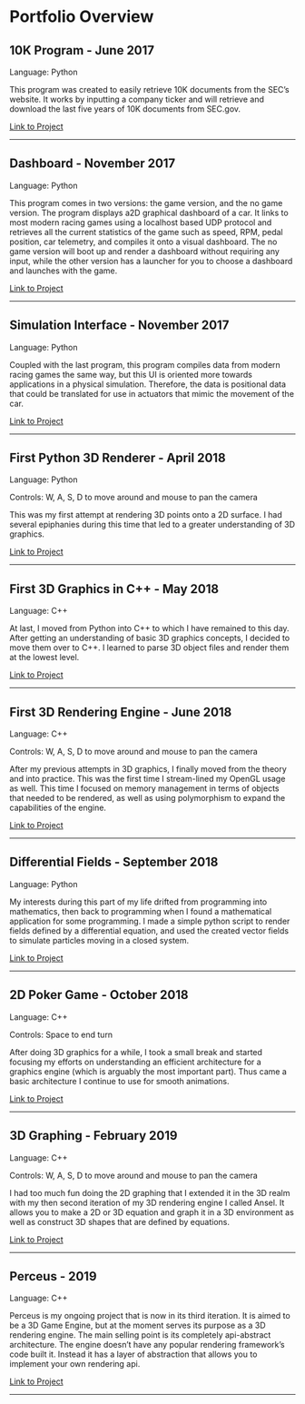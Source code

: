 # Portfolio Overview

## 10K Program - June 2017

Language: Python

This program was created to easily retrieve 10K documents from the SEC’s website. It works by inputting a company ticker and will retrieve and download the last five years of 10K documents from SEC.gov.

[Link to Project](https://github.com/maxortner01/portfolio/tree/10K_Program)

---

## Dashboard - November 2017

Language: Python

This program comes in two versions: the game version, and the no game version.  The program displays a2D graphical dashboard of a car. It links to most modern racing games using a localhost based UDP protocol and retrieves all the current statistics of the game such as speed, RPM, pedal position, car telemetry, and compiles it onto a visual dashboard.  The no game version will boot up and render a dashboard without requiring any input,  while the other version has a launcher for you to choose a dashboard and launches with the game.

[Link to Project](https://github.com/maxortner01/portfolio/tree/Dashboard)

---

## Simulation Interface - November 2017

Language: Python

Coupled with the last program, this program compiles data from modern racing games the same way, but this UI is oriented more towards applications in a physical simulation.  Therefore, the data is positional data that could be translated for use in actuators that mimic the movement of the car.

[Link to Project](https://github.com/maxortner01/portfolio/tree/Simulator)

---

## First Python 3D Renderer - April 2018

Language: Python

Controls: W, A, S, D to move around and mouse to pan the camera

This was my first attempt at rendering 3D points onto a 2D surface.  I had several epiphanies during this time that led to a greater understanding of 3D graphics.

[Link to Project](https://github.com/maxortner01/portfolio/tree/Python3D)

---

## First 3D Graphics in C++ - May 2018

Language: C++ 

At  last,  I  moved  from  Python  into  C++  to  which  I  have  remained  to  this  day.   After  getting  an understanding of basic 3D graphics concepts, I decided to move them over to C++.  I learned to parse 3D object files and render them at the lowest level.

[Link to Project](https://github.com/maxortner01/portfolio/tree/First3DC++)

---

## First 3D Rendering Engine - June 2018

Language: C++

Controls: W, A, S, D to move around and mouse to pan the camera

After my previous attempts in 3D graphics, I finally moved from the theory and into practice. This was the first time I stream-lined my OpenGL usage as well.  This time I focused on memory management in terms of objects that needed to be rendered, as well as using polymorphism to expand the capabilities of the engine.

[Link to Project](https://github.com/maxortner01/portfolio/tree/First3DEngine)

---

## Differential Fields - September 2018

Language: Python

My  interests  during  this  part  of  my  life  drifted  from  programming  into  mathematics,  then  back  to programming when I found a mathematical application for some programming.  I made a simple python script  to  render  fields  defined  by  a  differential equation,  and  used  the  created  vector  fields  to  simulate particles moving in a closed system.

[Link to Project](https://github.com/maxortner01/portfolio/tree/DifferentialFields)

---

## 2D Poker Game - October 2018

Language: C++

Controls: Space to end turn

After doing 3D graphics for a while, I took a small break and started focusing my efforts on understanding an efficient architecture for a graphics engine (which is arguably the most important part). Thus came a basic architecture I continue to use for smooth animations.

[Link to Project](https://github.com/maxortner01/portfolio/tree/2DPokerGame)

---

## 3D Graphing - February 2019

Language: C++

Controls: W, A, S, D to move around and mouse to pan the camera

I had too  much fun  doing  the  2D graphing  that  I  extended it  in  the  3D realm  with  my then  second iteration of my 3D rendering engine I called Ansel.  It allows you to make a 2D or 3D equation and graph it in a 3D environment as well as construct 3D shapes that are defined by equations.

[Link to Project](https://github.com/maxortner01/portfolio/tree/3DGraphing)

---

## Perceus - 2019

Language: C++

Perceus is my ongoing project that is now in its third iteration.  It is aimed to be a 3D Game Engine, but at the moment serves its purpose as a 3D rendering engine.  The main selling point is its completely api-abstract architecture.  The engine doesn’t have any popular rendering framework’s code built it.  Instead it has a layer of abstraction that allows you to implement your own rendering api.

[Link to Project](https://github.com/maxortner01/portfolio/tree/Perceus)

---
